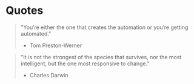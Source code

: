 # Quotes

>"You’re either the one that creates the automation or you’re getting automated."
>
>- Tom Preston-Werner

>"It is not the strongest of the species that survives, nor the most intelligent, but the one most responsive to change." 
>
>- Charles Darwin
